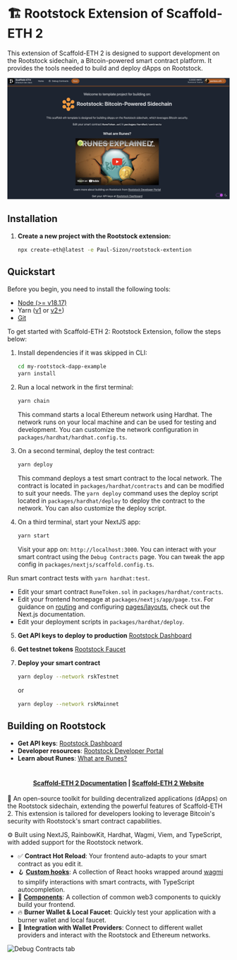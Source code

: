 # 🏗 Rootstock Extension of Scaffold-ETH 2

This extension of Scaffold-ETH 2 is designed to support development on the Rootstock sidechain, a Bitcoin-powered smart contract platform. It provides the tools needed to build and deploy dApps on Rootstock. 

![screenshot](https://github.com/Paul-Sizon/rootstock-extention/blob/main/screenshot.png?raw=true)

## Installation

1. **Create a new project with the Rootstock extension:**

   ```bash
   npx create-eth@latest -e Paul-Sizon/rootstock-extention
    ```

## Quickstart    
Before you begin, you need to install the following tools:

- [Node (>= v18.17)](https://nodejs.org/en/download/)
- Yarn ([v1](https://classic.yarnpkg.com/en/docs/install/) or [v2+](https://yarnpkg.com/getting-started/install))
- [Git](https://git-scm.com/downloads)

To get started with Scaffold-ETH 2: Rootstock Extension, follow the steps below:

1. Install dependencies if it was skipped in CLI:

    ```bash
    cd my-rootstock-dapp-example
    yarn install
    ```

2. Run a local network in the first terminal:

    ```bash
    yarn chain
    ```

    This command starts a local Ethereum network using Hardhat. The network runs on your local machine and can be used for testing and development. You can customize the network configuration in `packages/hardhat/hardhat.config.ts`.

3. On a second terminal, deploy the test contract:

    ```bash
    yarn deploy
    ```

    This command deploys a test smart contract to the local network. The contract is located in `packages/hardhat/contracts` and can be modified to suit your needs. The `yarn deploy` command uses the deploy script located in `packages/hardhat/deploy` to deploy the contract to the network. You can also customize the deploy script.

4. On a third terminal, start your NextJS app:

    ```bash
    yarn start
    ```

    Visit your app on: `http://localhost:3000`. You can interact with your smart contract using the `Debug Contracts` page. You can tweak the app config in `packages/nextjs/scaffold.config.ts`.

Run smart contract tests with `yarn hardhat:test`.

- Edit your smart contract `RuneToken.sol` in `packages/hardhat/contracts`.
- Edit your frontend homepage at `packages/nextjs/app/page.tsx`. For guidance on [routing](https://nextjs.org/docs/app/building-your-application/routing/defining-routes) and configuring [pages/layouts](https://nextjs.org/docs/app/building-your-application/routing/pages-and-layouts), check out the Next.js documentation.
- Edit your deployment scripts in `packages/hardhat/deploy`.

5. **Get API keys to deploy to production**
[Rootstock Dashboard](https://dashboard.rpc.rootstock.io/dashboard)

6. **Get testnet tokens**
[Rootstock Faucet](https://faucet.rootstock.io/)

7. **Deploy your smart contract**
   ```bash
   yarn deploy --network rskTestnet
   ```
   or
   ```bash
   yarn deploy --network rskMainnet
   ```

## Building on Rootstock

- **Get API keys**: [Rootstock Dashboard](https://dashboard.rpc.rootstock.io/dashboard)
- **Developer resources**: [Rootstock Developer Portal](https://dev.rootstock.io/)
- **Learn about Runes**: [What are Runes?](https://www.youtube.com/embed/adkhsgEaXuQ?si=OknSz_y17LzBCi3m)

#

<h4 align="center">
  <a href="https://docs.scaffoldeth.io">Scaffold-ETH 2 Documentation</a> |
  <a href="https://scaffoldeth.io">Scaffold-ETH 2 Website</a>
</h4>

🧪 An open-source toolkit for building decentralized applications (dApps) on the Rootstock sidechain, extending the powerful features of Scaffold-ETH 2. This extension is tailored for developers looking to leverage Bitcoin's security with Rootstock's smart contract capabilities.

⚙️ Built using NextJS, RainbowKit, Hardhat, Wagmi, Viem, and TypeScript, with added support for the Rootstock network.

- ✅ **Contract Hot Reload**: Your frontend auto-adapts to your smart contract as you edit it.
- 🪝 **[Custom hooks](https://docs.scaffoldeth.io/hooks/)**: A collection of React hooks wrapped around [wagmi](https://wagmi.sh/) to simplify interactions with smart contracts, with TypeScript autocompletion.
- 🧱 [**Components**](https://docs.scaffoldeth.io/components/): A collection of common web3 components to quickly build your frontend.
- 🔥 **Burner Wallet & Local Faucet**: Quickly test your application with a burner wallet and local faucet.
- 🔐 **Integration with Wallet Providers**: Connect to different wallet providers and interact with the Rootstock and Ethereum networks.

![Debug Contracts tab](https://github.com/scaffold-eth/scaffold-eth-2/assets/55535804/b237af0c-5027-4849-a5c1-2e31495cccb1)
